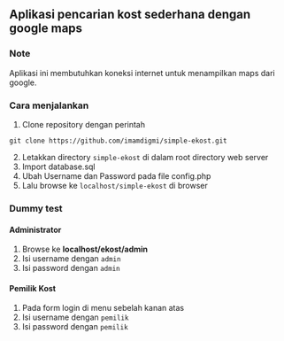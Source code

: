 ## Aplikasi pencarian kost sederhana dengan google maps

### Note
Aplikasi ini membutuhkan koneksi internet untuk menampilkan maps dari google.

### Cara menjalankan
1. Clone repository dengan perintah
```
git clone https://github.com/imamdigmi/simple-ekost.git
```
2. Letakkan directory `simple-ekost` di dalam root directory web server
3. Import database.sql
4. Ubah Username dan Password pada file config.php
5. Lalu browse ke ``localhost/simple-ekost`` di browser

### Dummy test
#### Administrator
1. Browse ke **localhost/ekost/admin**
2. Isi username dengan `admin`
2. Isi password dengan `admin`

#### Pemilik Kost
1. Pada form login di menu sebelah kanan atas
2. Isi username dengan `pemilik`
2. Isi password dengan `pemilik`
